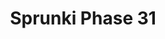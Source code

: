 ---
slug: sprunki-phase-31-2111
title: Sprunki Phase 31
description: "Sprunki Phase 31 is an exciting online game. Play for free directly in your browser!"
icon: /images/popular_mods/Sprunki Phase 31.png
url: https://wowtbc.net/sprunkin/sprunki-phase31/index.html
previewImage: /images/popular_mods/Sprunki Phase 31.png
type: popular mods

# SEO配置
seo:
  title: "Sprunki Phase 31 - Play Free Online Game | Fun Browser Games"
  description: "Sprunki Phase 31 - Play this fun online game for free in your browser. No download required!"
  ogImage: "/images/popular_mods/Sprunki Phase 31.png"
  keywords: "sprunki-phase-31-2111, online game, browser game, free game, popular mods game, play online"

videoUrls:
  - https://www.youtube.com/embed/example1
  - https://www.youtube.com/embed/example2

whyPlay:
  title: "Why Play Sprunki Phase 31?"
  items:
    - "Immersive Gameplay: Sprunki Phase 31 offers an engaging and immersive gaming experience that will keep you entertained for hours"
    - "Challenging Levels: Test your skills with increasingly difficult challenges and obstacles"
    - "Beautiful Graphics: Enjoy stunning visuals and smooth animations that bring the game world to life"
    - "Regular Updates: New content and features are added regularly to keep the game fresh and exciting"
    - "Free to Play: Experience all the fun without spending a penny"
    - "Community Features: Connect with other players, share strategies, and compete for high scores"
    - "Cross-Platform: Play on any device with a web browser, no downloads required"

features:
  title: "Key Features of Sprunki Phase 31"
  image: "/images/popular_mods/Sprunki Phase 31.png"
  items:
    - "Intuitive Controls: Easy to learn controls make Sprunki Phase 31 accessible for players of all skill levels"
    - "Multiple Game Modes: Enjoy various gameplay options that provide different challenges and experiences"
    - "Character Customization: Personalize your gaming experience with unique characters and items"
    - "Achievement System: Complete special tasks to earn rewards and recognition"
    - "Leaderboards: Compete with players worldwide and see who can achieve the highest scores"

characteristics:
  title: "Game Characteristics"
  image: "/images/popular_mods/Sprunki Phase 31.png"
  items:
    - "Genre: Popular mods game with elements of strategy and skill"
    - "Difficulty: Suitable for both casual gamers and those seeking a challenge"
    - "Play Time: Quick sessions or extended gameplay, depending on your preference"
    - "Art Style: Vibrant and engaging visuals that enhance the gaming experience"
    - "Sound Design: Immersive audio that complements the gameplay perfectly"

info: "Sprunki Phase 31 is an exciting online game that offers players a unique and engaging gaming experience. With its intuitive controls, stunning visuals, and challenging gameplay, Sprunki Phase 31 provides hours of entertainment for players of all ages and skill levels. Whether you're looking for a quick gaming session during a break or an extended play session, Sprunki Phase 31 delivers an immersive experience that will keep you coming back for more. The game features multiple levels of increasing difficulty, ensuring that players are constantly challenged as they progress. With regular updates adding new content and features, Sprunki Phase 31 remains fresh and exciting, providing endless entertainment options for its growing community of players."

howToPlayIntro: "Welcome to Sprunki Phase 31! This guide will walk you through the basics and help you master the game. Whether you're a beginner or looking to improve your skills, these tips and instructions will enhance your gaming experience."

howToPlaySteps:
  - title: "Getting Started"
    description: "Begin your Sprunki Phase 31 adventure by familiarizing yourself with the controls. Use your keyboard or mouse to navigate through the game interface. The tutorial will guide you through the basic mechanics and help you understand the objectives."
  - title: "Understanding the Objectives"
    description: "In Sprunki Phase 31, your main goal is to progress through levels by completing specific objectives. Each level presents unique challenges that require different strategies and approaches."
  - title: "Mastering the Controls"
    description: "Practice using the controls to improve your precision and reaction time. Sprunki Phase 31 requires quick reflexes and strategic thinking to overcome obstacles and defeat opponents."
  - title: "Utilizing Power-ups"
    description: "Collect power-ups throughout the game to enhance your abilities and overcome difficult challenges. Each power-up offers unique advantages that can be crucial for success."
  - title: "Developing Strategies"
    description: "As you progress in Sprunki Phase 31, develop effective strategies for different scenarios. Analyze patterns, anticipate challenges, and adapt your approach to maximize your performance."

faq:
  title: "Frequently Asked Questions about Sprunki Phase 31"
  items:
    - question: "Is Sprunki Phase 31 free to play?"
      answer: "Yes, Sprunki Phase 31 is completely free to play directly in your web browser. No downloads or purchases are required to enjoy the full game experience."
    - question: "Can I play Sprunki Phase 31 on mobile devices?"
      answer: "Yes, Sprunki Phase 31 is optimized for both desktop and mobile play. You can enjoy the game on any device with a web browser and internet connection."
    - question: "Are there any in-game purchases?"
      answer: "While Sprunki Phase 31 is free to play, there may be optional in-game purchases available for cosmetic items or additional features that don't affect core gameplay."
    - question: "How often is Sprunki Phase 31 updated?"
      answer: "The developers regularly update Sprunki Phase 31 with new content, features, and improvements based on player feedback and game performance."
    - question: "Can I play Sprunki Phase 31 offline?"
      answer: "Currently, Sprunki Phase 31 requires an internet connection to play as it's a browser-based online game."
    - question: "Is Sprunki Phase 31 suitable for children?"
      answer: "Yes, Sprunki Phase 31 is designed to be family-friendly and suitable for players of all ages."
    - question: "How do I report bugs or issues?"
      answer: "If you encounter any problems while playing Sprunki Phase 31, you can report them through the game's support page or contact the developers directly through their website."
    - question: "Still Have Questions?"
      answer: "If you have additional questions about Sprunki Phase 31 that aren't covered in this FAQ, please visit our support center or contact our customer service team for assistance."
---